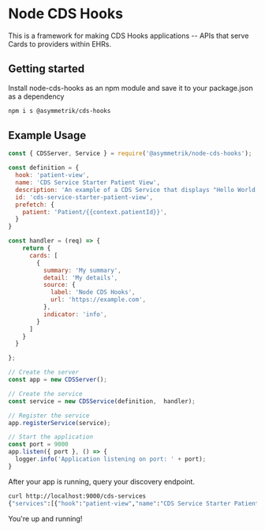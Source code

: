 # Node CDS Hooks

This is a framework for making CDS Hooks applications -- APIs that serve Cards to providers within EHRs.

## Getting started

Install node-cds-hooks as an npm module and save it to your package.json as a dependency

```sh
npm i s @asymmetrik/cds-hooks
```

## Example Usage

```js
const { CDSServer, Service } = require('@asymmetrik/node-cds-hooks');

const definition = {
  hook: 'patient-view',
  name: 'CDS Service Starter Patient View',
  description: 'An example of a CDS Service that displays "Hello World!"',
  id: 'cds-service-starter-patient-view',
  prefetch: {
    patient: 'Patient/{{context.patientId}}',
  }
}

const handler = (req) => {
    return {
      cards: [
        {
          summary: 'My summary',
          detail: 'My details',
          source: {
            label: 'Node CDS Hooks',
            url: 'https://example.com',
          },
          indicator: 'info',
        }
      ]
    }
  }

};

// Create the server
const app = new CDSServer();

// Create the service
const service = new CDSService(definition,  handler);

// Register the service
app.registerService(service);

// Start the application
const port = 9000
app.listen({ port }, () => {
  logger.info('Application listening on port: ' + port);
}
```

After your app is running, query your discovery endpoint.

```sh
curl http://localhost:9000/cds-services
{"services":[{"hook":"patient-view","name":"CDS Service Starter Patient View","description":"An example of a CDS Service that displays \"Hello World!\"","id":"cds-service-starter-patient-view","prefetch":{"patient":"Patient/{{context.patientId}}"}}]}
```

You're up and running!
